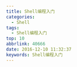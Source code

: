```yaml
---
title: Shell编程入门
categories:
  - Shell
tags:
  - Shell编程入门
top: 10
abbrlink: 40666
date: 2016-12-10 11:32:37
keywords: Shell编程入门
---
```


